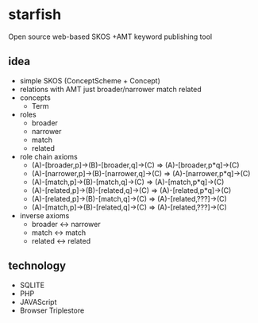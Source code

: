 # starfish
Open source web-based SKOS +AMT keyword publishing tool

## idea

* simple SKOS (ConceptScheme + Concept)
* relations with AMT just broader/narrower match related
* concepts
  * Term
* roles
  * broader
  * narrower
  * match
  * related
* role chain axioms
  * (A)-[broader,p]->(B)-[broader,q]->(C) => (A)-[broader,p*q]->(C)
  * (A)-[narrower,p]->(B)-[narrower,q]->(C) => (A)-[narrower,p*q]->(C)
  * (A)-[match,p]->(B)-[match,q]->(C) => (A)-[match,p*q]->(C)
  * (A)-[related,p]->(B)-[related,q]->(C) => (A)-[related,p*q]->(C)
  * (A)-[related,p]->(B)-[match,q]->(C) => (A)-[related,???]->(C)
  * (A)-[match,p]->(B)-[related,q]->(C) => (A)-[related,???]->(C)
* inverse axioms
  * broader <-> narrower
  * match <-> match
  * related <-> related
  
## technology

* SQLITE
* PHP
* JAVAScript
* Browser Triplestore
